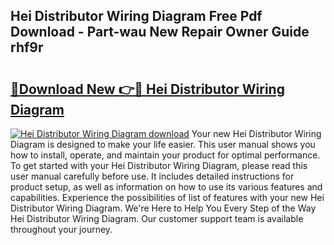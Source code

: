 ## Hei Distributor Wiring Diagram Free Pdf Download - Part-wau New Repair Owner Guide rhf9r

# <h2><a href="http://dfknlc.blite.top/?on=Hei+Distributor+Wiring+Diagram">🔗Download New 👉🔴 Hei Distributor Wiring Diagram</a></h2>

[![Hei Distributor Wiring Diagram download](https://i.imgur.com/lujVjoI.png)](http://dfknlc.blite.top/?on=Hei+Distributor+Wiring+Diagram)
Your new Hei Distributor Wiring Diagram is designed to make your life easier. This user manual shows you how to install, operate, and maintain your product for optimal performance. To get started with your Hei Distributor Wiring Diagram, please read this user manual carefully before use. It includes detailed instructions for product setup, as well as information on how to use its various features and capabilities. Experience the possibilities of list of features with your new Hei Distributor Wiring Diagram. We're Here to Help You Every Step of the Way Hei Distributor Wiring Diagram. Our customer support team is available throughout your journey.
